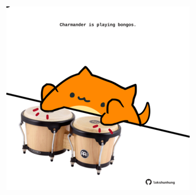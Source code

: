 <!-- built at 07/09/2021, 18:02:00 UTC -->
<p align="center">
  <img width="500" height="500" src="./ReadmeImage.svg">
</p>
